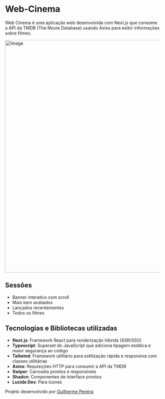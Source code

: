 # Web-Cinema

Web Cinema é uma aplicação web desenvolvida com Next.js que consome a API da TMDB (The Movie Database) usando Axios para exibir informações sobre filmes.

<img width="1345" height="757" alt="Image" src="https://github.com/user-attachments/assets/12742101-213c-4a90-88ae-bbc013d0bfa2" />

## Sessões
- Banner interativo com scroll
- Mais bem avaliados
- Lançados recentementes
- Todos os filmes

## Tecnologias e Bibliotecas utilizadas
- **Next.js**: Framework React para renderização híbrida (SSR/SSG)
- **Typescript**: Superset do JavaScript que adiciona tipagem estática e maior segurança ao código
- **Tailwind**: Framework utilitário para estilização rápida e responsiva com classes utilitárias
- **Axios**: Requisições HTTP para consumir a API da TMDB
- **Swiper**: Carroséis prontos e responsiveis
- **Shadcn**: Componentes de interface prontos
- **Lucide Dev**: Para ícones

Projeto desenvolvido por <a href="https://github.com/guilhermep3/web-cinema" target="_blank">Guilherme Pereira</a>